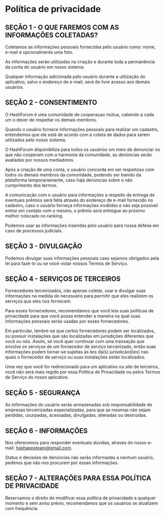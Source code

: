 # Política de privacidade

## SEÇÃO 1 - O QUE FAREMOS COM AS INFORMAÇÕES COLETADAS?

Coletamos as informações pessoais fornecidas pelo usuário como: nome, e-mail e opcionalmente uma foto.

As informações serão utilizadas na criação e durante toda a permanência da conta do usuário em nosso sistema.

Qualquer informação adicionada pelo usuário durante a utilização do aplicativo, salvo o endereço de e-mail, será de livre acesso aos demais usuários.

## SEÇÃO 2 - CONSENTIMENTO

O HashForum é uma comunidade de cooperaçao mútua, cabendo a cada um o dever de respeitar os demais membros.

Quando o usuário fornece informações pessoais para realizar um cadastro, entendemos que ele está de acordo com a coleta de dados para serem utilizados pelo nosso sistema.

O HashForum disponibiliza para todos os usuários um meio de denunciar os que não cooperam com a harmonia da comunidade, as denúncias serão avaliadas por nossos mediadores.

Após a criação de uma conta, o usuário concorda em ser respeitoso com todos os demais membros da comunidade, podendo ser banido da plataforma temporariamente, caso haja denúncias sobre o não cumprimento dos termos.  

A comunicação com o usuário para informações a respeito da entrega de eventuais prêmios será feita através do endereço de e-mail fornecido no cadastro, caso o usuário forneça informações inválidas
e não seja possível entrar em contato com o mesmo, o prêmio será entregue ao próximo melhor colocado no ranking.  

Podemos usar as informações inseridas pelo usuário para nossa defesa em caso de processos judiciais.

## SEÇÃO 3 - DIVULGAÇÃO

Podemos divulgar suas informações pessoais caso sejamos obrigados pela lei para fazê-lo ou se você violar nossos Termos de Serviço.

## SEÇÃO 4 - SERVIÇOS DE TERCEIROS

Fornecedores terceirizados, irão apenas coletar, usar e divulgar suas informações na medida do necessário para permitir que eles realizem os serviços que eles nos fornecem.

Para esses fornecedores, recomendamos que você leia suas políticas de privacidade para que você possa entender a maneira na qual suas informações pessoais serão usadas por esses fornecedores.

Em particular, lembre-se que certos fornecedores podem ser localizados, ou possuir instalações que são localizadas em jurisdições diferentes que você ou nós. Assim, se você quer continuar com uma transação que envolve os serviços de um fornecedor de serviço terceirizado, então suas informações podem tornar-se sujeitas às leis da(s) jurisdição(ões) nas quais o fornecedor de serviço ou suas instalações estão localizados.

Uma vez que você for redirecionado para um aplicativo ou site de terceiros, você não será mais regido por essa Política de Privacidade ou pelos Termos de Serviço do nosso aplicativo.

## SEÇÃO 5 - SEGURANÇA

As informações do usuário serão armazenadas sob responsabilidade de empresas terceirizadas especializadas, para que as mesmas não sejam perdidas, usurpadas, acessadas, divulgadas, alteradas ou destruídas.

## SEÇÃO 6 - INFORMAÇÕES

Nos oferecemos para responder eventuais dúvidas, atraves do nosso e-mail: hashappsteam@gmail.com.

Status e decisões de denúncias não serão informadas a nenhum usuário, pedimos que não nos procurem por essas informações.

## SEÇÃO 7 - ALTERAÇÕES PARA ESSA POLÍTICA DE PRIVACIDADE

Reservamos o direito de modificar essa política de privacidade a qualquer momento e sem aviso prévio, recomendamos que os usuários se atualizem com frequência.
